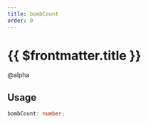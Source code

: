 ```yaml
---
title: bombCount
order: 0
---
```


# {{ $frontmatter.title }}

@alpha 

## Usage

```ts
bombCount: number;
```
